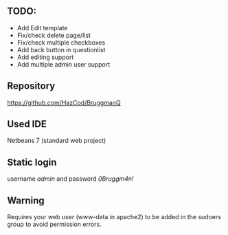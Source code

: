 TODO:
-------
- Add Edit template
- Fix/check delete page/list
- Fix/check multiple checkboxes
- Add back button in questionlist
- Add editing support
- Add multiple admin user support

Repository
-----------
https://github.com/HazCod/BruggmanQ

Used IDE
-----------
Netbeans 7 (standard web project)

Static login
--------------
username *admin* and password *0Bruggm4n!*

Warning
--------------
Requires your web user (www-data in apache2) to be added in the sudoers group to avoid permission errors.
